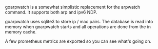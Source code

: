 goarpwatch is a somewhat simplistic replacement for the arpwatch command.  It supports both arp and ipv6 NDP.

goarpwatch uses sqlite3 to store ip / mac pairs.  The database is read into memory when goarpwatch starts and all operations are done from the in memory cache.

A few prometheus metrics are exported so you can see what's going on.
